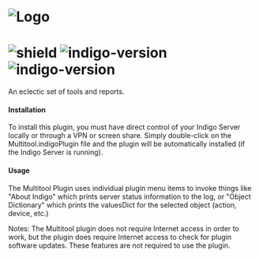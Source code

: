 # ![Logo](https://github.com/DaveL17/Multitool/wiki/img/img_multitool_logo.png)  
# ![shield](https://img.shields.io/github/release/DaveL17/Multitool.svg) ![indigo-version](https://img.shields.io/badge/Indigo-7.0+-blueviolet.svg) ![indigo-version](https://img.shields.io/badge/Python-2.7-darkgreen.svg)

An eclectic set of tools and reports.

#### Installation
To install this plugin, you must have direct control of
your Indigo Server locally or through a VPN or screen
share.  Simply double-click on the Multitool.indigoPlugin
file and the plugin will be automatically installed (if
the Indigo Server is running).

#### Usage
The Multitool Plugin uses individual plugin menu items
to invoke things like "About Indigo" which prints server
status information to the log, or "Object Dictionary"
which prints the valuesDict for the selected object
(action, device, etc.)

Notes: The Multitool plugin does not require Internet access in 
order to work, but the plugin does require Internet access to check
for plugin software updates.  These features are not required to 
use the plugin.